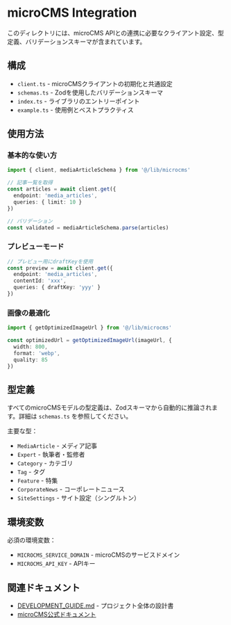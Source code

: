 # microCMS Integration

このディレクトリには、microCMS APIとの連携に必要なクライアント設定、型定義、バリデーションスキーマが含まれています。

## 構成

- `client.ts` - microCMSクライアントの初期化と共通設定
- `schemas.ts` - Zodを使用したバリデーションスキーマ
- `index.ts` - ライブラリのエントリーポイント
- `example.ts` - 使用例とベストプラクティス

## 使用方法

### 基本的な使い方

```typescript
import { client, mediaArticleSchema } from '@/lib/microcms'

// 記事一覧を取得
const articles = await client.get({
  endpoint: 'media_articles',
  queries: { limit: 10 }
})

// バリデーション
const validated = mediaArticleSchema.parse(articles)
```

### プレビューモード

```typescript
// プレビュー用にdraftKeyを使用
const preview = await client.get({
  endpoint: 'media_articles',
  contentId: 'xxx',
  queries: { draftKey: 'yyy' }
})
```

### 画像の最適化

```typescript
import { getOptimizedImageUrl } from '@/lib/microcms'

const optimizedUrl = getOptimizedImageUrl(imageUrl, {
  width: 800,
  format: 'webp',
  quality: 85
})
```

## 型定義

すべてのmicroCMSモデルの型定義は、Zodスキーマから自動的に推論されます。詳細は `schemas.ts` を参照してください。

主要な型：
- `MediaArticle` - メディア記事
- `Expert` - 執筆者・監修者
- `Category` - カテゴリ
- `Tag` - タグ
- `Feature` - 特集
- `CorporateNews` - コーポレートニュース
- `SiteSettings` - サイト設定（シングルトン）

## 環境変数

必須の環境変数：
- `MICROCMS_SERVICE_DOMAIN` - microCMSのサービスドメイン
- `MICROCMS_API_KEY` - APIキー

## 関連ドキュメント

- [DEVELOPMENT_GUIDE.md](/DEVELOPMENT_GUIDE.md) - プロジェクト全体の設計書
- [microCMS公式ドキュメント](https://document.microcms.io/)